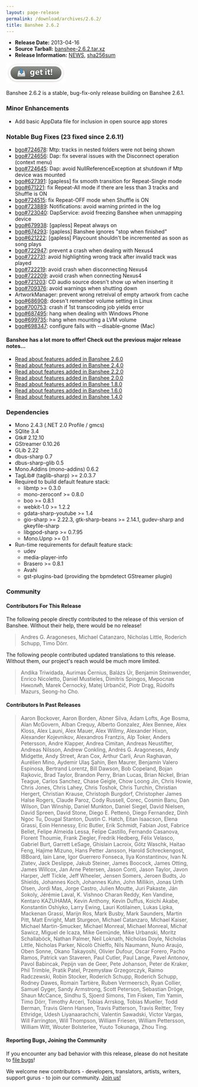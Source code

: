 ```yaml
---
layout: page-release
permalink: /download/archives/2.6.2/
title: Banshee 2.6.2
---
```


  * **Release Date:** 2013-04-16
  * **Source Tarball:** [banshee-2.6.2.tar.xz](http://ftp.gnome.org/pub/GNOME/sources/banshee/2.6/banshee-2.6.2.tar.xz)
  * **Release Information:**
[NEWS](http://ftp.gnome.org/pub/GNOME/sources/banshee/2.6/banshee-2.6.2.news),
[sha256sum](http://ftp.gnome.org/pub/GNOME/sources/banshee/2.6/banshee-2.6.2.sha256sum)

[![Download Now](/images/download-button.png)](/download)

Banshee 2.6.2 is a stable, bug-fix-only release building on Banshee 2.6.1.

### Minor Enhancements
	
  * Add basic AppData file for inclusion in open source app stores

### Notable Bug Fixes (23 fixed since 2.6.1!)

  * [bgo#724678](http://bugzilla.gnome.org/show_bug.cgi?id=724678): Mtp: tracks in nested folders were not being shown
  * [bgo#724656](http://bugzilla.gnome.org/show_bug.cgi?id=724656): Dap: fix several issues with the Disconnect operation (context menu)
  * [bgo#724645](http://bugzilla.gnome.org/show_bug.cgi?id=724645): Dap: avoid NullReferenceException at shutdown if Mtp device was mounted
  * [bgo#627391](http://bugzilla.gnome.org/show_bug.cgi?id=627391): [gapless] fix smooth transition for Repeat-Single mode
  * [bgo#671221](http://bugzilla.gnome.org/show_bug.cgi?id=671221): fix Repeat-All mode if there are less than 3 tracks and Shuffle is ON
  * [bgo#724515](http://bugzilla.gnome.org/show_bug.cgi?id=724515): fix Repeat-OFF mode when Shuffle is ON
  * [bgo#723889](http://bugzilla.gnome.org/show_bug.cgi?id=723889): Notifications: avoid warning printed in the log
  * [bgo#723040](http://bugzilla.gnome.org/show_bug.cgi?id=723040): DapService: avoid freezing Banshee when unmapping device
  * [bgo#679938](http://bugzilla.gnome.org/show_bug.cgi?id=679938): [gapless] Repeat always on
  * [bgo#674293](http://bugzilla.gnome.org/show_bug.cgi?id=674293): [gapless] Banshee ignores "stop when finished"
  * [bgo#621222](http://bugzilla.gnome.org/show_bug.cgi?id=621222): [gapless] Playcount shouldn't be incremented as soon as song plays
  * [bgo#722947](http://bugzilla.gnome.org/show_bug.cgi?id=722947): prevent a crash when dealing with Nexus4
  * [bgo#722731](http://bugzilla.gnome.org/show_bug.cgi?id=722731): avoid highlighting wrong track after invalid track was played
  * [bgo#722219](http://bugzilla.gnome.org/show_bug.cgi?id=722219): avoid crash when disconnecting Nexus4
  * [bgo#722209](http://bugzilla.gnome.org/show_bug.cgi?id=722209): avoid crash when connecting Nexus4
  * [bgo#721203](http://bugzilla.gnome.org/show_bug.cgi?id=721203): CD audio source doesn't show up when inserting it
  * [bgo#709376](http://bugzilla.gnome.org/show_bug.cgi?id=709376): avoid warnings when shutting down
  * ArtworkManager: prevent wrong retreival of empty artwork from cache
  * [bgo#686908](http://bugzilla.gnome.org/show_bug.cgi?id=686908): doesn't remember volume setting in Linux
  * [bgo#700753](http://bugzilla.gnome.org/show_bug.cgi?id=700753): crash if 1st transcoding job yields error
  * [bgo#687495](http://bugzilla.gnome.org/show_bug.cgi?id=687495): hang when dealing with Windows Phone
  * [bgo#699735](http://bugzilla.gnome.org/show_bug.cgi?id=699735): hang when mounting a LVM volume
  * [bgo#698347](http://bugzilla.gnome.org/show_bug.cgi?id=698347): configure fails with --disable-gnome (Mac)

#### Banshee has a lot more to offer! Check out the previous major release notes...

  * [Read about features added in Banshee 2.6.0](/download/archives/2.6.0)
  * [Read about features added in Banshee 2.4.0](/download/archives/2.4.0)
  * [Read about features added in Banshee 2.2.0](/download/archives/2.2.0)
  * [Read about features added in Banshee 2.0.0](/download/archives/2.0.0)
  * [Read about features added in Banshee 1.8.0](/download/archives/1.8.0)
  * [Read about features added in Banshee 1.6.0](/download/archives/1.6.0)
  * [Read about features added in Banshee 1.4.0](/download/archives/1.4.0)

### Dependencies

  * Mono 2.4.3 (.NET 2.0 Profile / gmcs)
  * SQlite 3.4
  * Gtk# 2.12.10
  * GStreamer 0.10.26
  * GLib 2.22
  * dbus-sharp 0.7
  * dbus-sharp-glib 0.5
  * Mono.Addins (mono-addins) 0.6.2
  * TagLib# (taglib-sharp) >= 2.0.3.7
  * Required to build default feature stack:
    * libmtp >= 0.3.0
    * mono-zeroconf >= 0.8.0
    * boo >= 0.8.1
    * webkit-1.0 >= 1.2.2
    * gdata-sharp-youtube >= 1.4
    * gio-sharp >= 2.22.3, gtk-sharp-beans >= 2.14.1, gudev-sharp and gkeyfile-sharp
    * libgpod-sharp >= 0.7.95
    * Mono.Upnp >= 0.1
  * Run-time requirements for default feature stack:
    * udev
    * media-player-info
    * Brasero >= 0.8.1
    * Avahi
    * gst-plugins-bad (providing the bpmdetect GStreamer plugin)

### Community

#### Contributors For This Release

The following people directly contributed to the release of this version of Banshee. Without their help, there would be no release!

>  Andres G. Aragoneses, Michael Catanzaro, Nicholas Little, Roderich Schupp, Timo Dörr.

The following people contributed updated translations to this release. Without them, our project's reach would be much more limited.

> Andika Triwidada, Aurimas Černius, Balázs Úr, Benjamin Steinwender, Enrico Nicoletto, Daniel Mustieles, Dimitris Spingos, Мирослав Николић, Marek Černocký, Matej Urbančič, Piotr Drąg, Rūdolfs Mazurs, Seong-ho Cho.

#### Contributors In Past Releases

> Aaron Bockover, Aaron Borden, Abner Silva, Adam Lofts, Age Bosma,
Alan McGovern, Alban Crequy, Alberto Gonzalez, Alex Bennee, Alex Kloss,
Alex Launi, Alex Mauer, Alex Willmy, Alexander Hixon, Alexander Kojevnikov,
Alexandros Frantzis, Alp Toker, Anders Petersson, Andre Klapper,
Andrea Cimitan, Andreas Neustifter, Andreas Nilsson, Andrew Conkling,
Andrés G. Aragoneses, Andy Midgette, Andy Street, Aran Cox, Arthur Carli,
Arun Raghavan, Aurélien Mino, Aydemir Ulaş Şahin, Ben Maurer,
Benjamín Valero Espinosa, Bertrand Lorentz, Bill Dawson, Bob Copeland,
Bojan Rajkovic, Brad Taylor, Brandon Perry, Brian Lucas, Brian Nickel,
Brian Teague, Carlos Sanchez, Chase Geigle, Chow Loong Jin, Chris Howie,
Chris Jones, Chris Lahey, Chris Toshok, Chris Turchin, Christian Hergert,
Christian Krause, Christoph Burgdorf, Christopher James Halse Rogers,
Claude Paroz, Cody Russell, Corec, Cosmin Banu, Dan Wilson, Dan Winship,
Daniel Munkton, Daniel Siegel, David Nielsen, David Spreen, David Stone,
Diego E. Pettenò, Diego Fernandez, Dinh Ngoc Tu, Dougal Stanton,
Dustin C. Hatch, Eitan Isaacson, Elena Grassi, Eoin Hennessy, Eric Butler,
Erik Schmidt, Fabian Jost, Fabrice Bellet, Felipe Almeida Lessa,
Felipe Castillo, Fernando Casanova, Florent Thoumie, Frank Ziegler,
Fredrik Hedberg, Félix Velasco, Gabriel Burt, Garrett LeSage,
Ghislain Lacroix, Götz Waschk, Haitao Feng, Hajime Mizuno,
Hans Petter Jansson, Harold Schreckengost, IBBoard, Iain Lane,
Igor Guerrero Fonseca, Ilya Konstantinov, Ivan N. Zlatev, Jack Deslippe,
Jakub Steiner, James Boocock, James Otting, James Willcox, Jan Arne Petersen,
Jason Conti, Jason Taylor, Javon Harper, Jeff Tickle, Jeff Wheeler,
Jensen Somers, Jeroen Budts, Jo Shields, Johannes Koch, Johannes Kuhn,
John Millikin, Jonas Urth Olsen, Jordi Mas, Jorge Castro, Julien Moutte,
Juri Pakaste, Ján Sokoly, Jérémie Laval, K. Vishnoo Charan Reddy,
Ken Vandine, Kentaro KAZUHAMA, Kevin Anthony, Kevin Duffus, Koichi Akabe,
Konstantin Oshiyko, Larry Ewing, Lauri Kotilainen, Lukas Lipka,
Mackenan Grassi, Marijn Ros, Mark Busby, Mark Saunders, Martin Pitt,
Matt Enright, Matt Sturgeon, Michael Catanzaro, Michael Kaiser,
Michael Martin-Smucker, Michael Monreal, Michael Monreal, Michał Sawicz,
Miguel de Icaza, Mike Gemünde, Mike Urbanski, Moritz Schallaböck,
Nathan Palmer, Neil Loknath, Nicholas Doyle, Nicholas Little, Nicholas Parker,
Nicolò Chieffo, Nils Naumann, Nuno Araujo, Oben Sonne, Okano Takayoshi,
Olivier Dufour, Oscar Forero, Pacho Ramos, Patrick van Staveren, Paul Cutler,
Paul Lange, Pavel Antonov, Pavol Babincak, Pepijn van de Geer, Pete Johanson,
Peter de Kraker, Phil Trimble, Pratik Patel, Przemysław Grzegorczyk,
Raimo Radczewski, Robin Stocker, Roderich Schupp, Roderich Schupp,
Rodney Dawes, Romain Tartière, Ruben Vermeersch, Ryan Collier, Samuel Gyger,
Sandy Armstrong, Scott Peterson, Sebastian Dröge, Shaun McCance, Sindhu S,
Sjoerd Simons, Tim Fisken, Tim Yamin, Timo Dörr, Timothy Arceri,
Tobias Arrskog, Tobias Mueller, Todd Berman, Travis Glenn Hansen,
Travis Patterson, Travis Reitter, Trey Ethridge, Udesh Liyanaarachchi,
Valentin Sawadski, Victor Vargas, Will Farrington, Will Thompson,
William Friesen, William Pettersson, William Witt, Wouter Bolsterlee,
Yuuto Tokunaga, Zhou Ting.

#### Reporting Bugs, Joining the Community

If you encounter any bad behavior with this release, please do not hesitate to [file bugs](/contribute/file-bugs/)!

We welcome new contributors - developers, translators, artists, writers, support gurus - to join our community.  [Join us!](/contribute)
